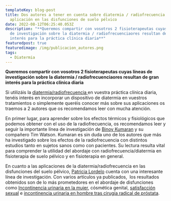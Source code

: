 ```yaml
---
templateKey: blog-post
title: Dos autores a tener en cuenta sobre diatermia / radiofrecuencia y su
  aplicación en las disfunciones de suelo pélvico
date: 2022-08-12T06:25:40.053Z
description: "**Queremos compartir con vosotros 2 fisioterapeutas cuyas líneas
  de investigación sobre la diatermia / radiofrecuenciaores resultan de gran
  interés para la práctica clínica diaria**"
featuredpost: true
featuredimage: /img/publicacion_autores.png
tags:
  - Diatermia
---
```

**Queremos compartir con vosotros 2 fisioterapeutas cuyas líneas de investigación sobre la diatermia / radiofrecuenciaores resultan de gran interés para la práctica clínica diaria**

Si utilizáis la [diatermia/radiofrecuencia ](https://www.fisioterapiasuelopelvico.com/tecnicas/diatermia-radiofrecuencia#)en vuestra práctica clínica diaria, tenéis interés en incorporar un dispositivo de diatermia en vuestros tratamientos o simplemente queréis conocer más sobre sus aplicaciones os traemos a 2 autores que os recomendamos leer con mucha atención.

En primer lugar, para aprender sobre los efectos térmicos y fisiológicos que podemos obtener con el uso de la radiofrecuencia, os recomendamos leer y seguir la importante línea de investigación de [Binoy Kumaran](https://www.researchgate.net/profile/Binoy-Kumaran) y su compañero Tim Watson. Kumaran es sin duda uno de los autores que más ha investigado sobre los efectos de la radiofrecuencia con distintos estudios tanto en sujetos sanos como con pacientes. Su lectura resulta vital para comprender la utilidad del abordaje con radiofrecuencia/diatermia en fisioterapia de suelo pélvico y en fisioterapia en general.

En cuanto a las aplicaciones de la diatermia/radiofrecuencia en las disfunciones del suelo pélvico, [Patricia Lordelo](https://patricialordelo.com/) cuenta con una interesante línea de investigación. Con varios artículos ya publicados,  los resultados obtenidos son de lo más prometedores en el abordaje de disfunciones como [Incontinencia urinaria en la mujer](https://www.fisioterapiasuelopelvico.com/pacientes/mujeres/incontinencia-urinaria), cósmética genital, [satisfacción sexual](https://www.fisioterapiasuelopelvico.com/pacientes/mujeres/dolor-relaciones-sexuales-dispareunia) e [incontinencia urinaria en hombre tras cirugía radical de próstata](https://www.fisioterapiasuelopelvico.com/pacientes/hombres/incontinencia-urinaria).